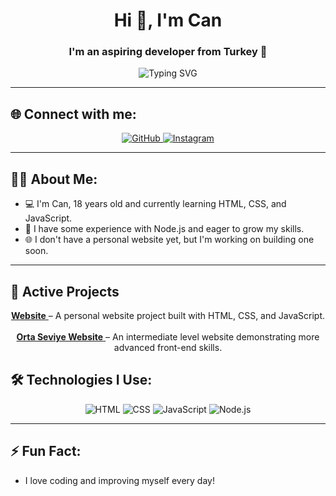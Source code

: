 <h1 align="center">Hi 👋, I'm Can</h1>
<h3 align="center">I'm an aspiring developer from Turkey 🚀</h3>

<p align="center">
  <img
    src="https://readme-typing-svg.herokuapp.com?font=Fira+Code&size=24&pause=1000&center=true&vCenter=true&width=435&lines=learning+HTML%2C+CSS+%26+JavaScript;Exploring+Node.js;Building+my+skills"
    alt="Typing SVG"
  />
</p>

<hr />

## 🌐 Connect with me:
<p align="center">
  <a href="https://github.com/can729" target="_blank" rel="noopener noreferrer">
    <img
      src="https://img.shields.io/badge/GitHub-181717?style=for-the-badge&logo=github&logoColor=white"
      alt="GitHub"
    />
  </a>
  <a href="https://instagram.com/abdullahcann_baba" target="_blank" rel="noopener noreferrer">
    <img
      src="https://img.shields.io/badge/Instagram-E4405F?style=for-the-badge&logo=instagram&logoColor=white"
      alt="Instagram"
    />
  </a>
</p>

<hr />

## 👨‍💻 About Me:
- 💻 I'm Can, 18 years old and currently learning HTML, CSS, and JavaScript.
- 🚀 I have some experience with Node.js and eager to grow my skills.
- 🌐 I don't have a personal website yet, but I'm working on building one soon.

<hr />

## 🚧 Active Projects

<p align="center">
  <a href="https://github.com/can729/Website" target="_blank" rel="noopener noreferrer">
    <strong>Website</strong>
  </a> – A personal website project built with HTML, CSS, and JavaScript.<br /><br />
  
  <a href="https://github.com/can729/Orta-Seviye-Website" target="_blank" rel="noopener noreferrer">
    <strong>Orta Seviye Website</strong>
  </a> – An intermediate level website demonstrating more advanced front-end skills.
</p>


## 🛠️ Technologies I Use:
<p align="center">
  <img
    src="https://img.shields.io/badge/HTML-E34F26?style=for-the-badge&logo=html5&logoColor=white"
    alt="HTML"
  />
  <img
    src="https://img.shields.io/badge/CSS-1572B6?style=for-the-badge&logo=css3&logoColor=white"
    alt="CSS"
  />
  <img
    src="https://img.shields.io/badge/JavaScript-F7DF1E?style=for-the-badge&logo=javascript&logoColor=black"
    alt="JavaScript"
  />
  <img
    src="https://img.shields.io/badge/Node.js-339933?style=for-the-badge&logo=nodedotjs&logoColor=white"
    alt="Node.js"
  />
</p>

<hr />

## ⚡ Fun Fact:
- I love coding and improving myself every day!
